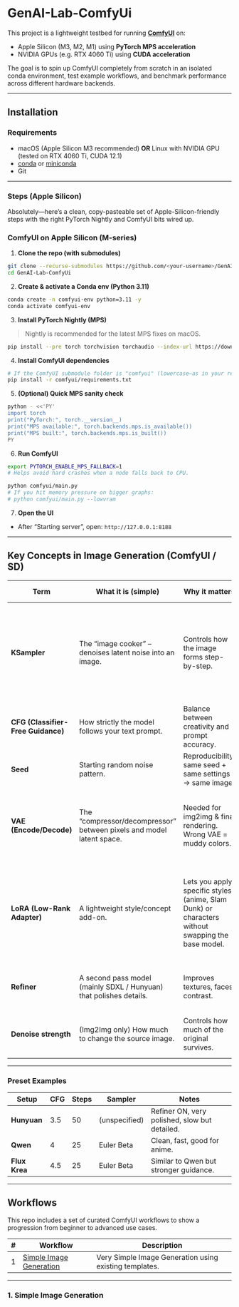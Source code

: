 # GenAI-Lab-ComfyUi

This project is a lightweight testbed for running **[ComfyUI](https://github.com/comfyanonymous/ComfyUI)** on:

- Apple Silicon (M3, M2, M1) using **PyTorch MPS acceleration**  
- NVIDIA GPUs (e.g. RTX 4060 Ti) using **CUDA acceleration**

The goal is to spin up ComfyUI completely from scratch in an isolated conda environment, test example workflows, and benchmark performance across different hardware backends.

---

## Installation

### Requirements
- macOS (Apple Silicon M3 recommended) **OR** Linux with NVIDIA GPU (tested on RTX 4060 Ti, CUDA 12.1)  
- [conda](https://docs.conda.io/en/latest/) or [miniconda](https://docs.conda.io/en/latest/miniconda.html)  
- Git  

---

### Steps (Apple Silicon)

Absolutely—here’s a clean, copy-pasteable set of Apple-Silicon-friendly steps with the right PyTorch Nightly and ComfyUI bits wired up.

### ComfyUI on Apple Silicon (M-series)

1. **Clone the repo (with submodules)**

```bash
git clone --recurse-submodules https://github.com/<your-username>/GenAI-Lab-ComfyUi.git
cd GenAI-Lab-ComfyUi
```

2. **Create & activate a Conda env (Python 3.11)**

```bash
conda create -n comfyui-env python=3.11 -y
conda activate comfyui-env
```

3. **Install PyTorch Nightly (MPS)**

> Nightly is recommended for the latest MPS fixes on macOS.

```bash
pip install --pre torch torchvision torchaudio --index-url https://download.pytorch.org/whl/nightly/cpu
```

4. **Install ComfyUI dependencies**

```bash
# If the ComfyUI submodule folder is "comfyui" (lowercase—as in your repo):
pip install -r comfyui/requirements.txt
```

5. **(Optional) Quick MPS sanity check**

```bash
python - <<'PY'
import torch
print("PyTorch:", torch.__version__)
print("MPS available:", torch.backends.mps.is_available())
print("MPS built:", torch.backends.mps.is_built())
PY
```

6. **Run ComfyUI**

```bash
export PYTORCH_ENABLE_MPS_FALLBACK=1
# Helps avoid hard crashes when a node falls back to CPU.

python comfyui/main.py
# If you hit memory pressure on bigger graphs:
# python comfyui/main.py --lowvram
```

7. **Open the UI**

* After “Starting server”, open: `http://127.0.0.1:8188`

---

## Key Concepts in Image Generation (ComfyUI / SD)

| Term                               | What it is (simple)                                                  | Why it matters                                                                                   | Typical values / tips                                                                                                                          |
| ---------------------------------- | -------------------------------------------------------------------- | ------------------------------------------------------------------------------------------------ | ---------------------------------------------------------------------------------------------------------------------------------------------- |
| **KSampler**                       | The “image cooker” – denoises latent noise into an image.            | Controls how the image forms step-by-step.                                                       | • **Steps**: 20–35 (fast vs. detailed). <br>• **Sampler**: *Euler a / Beta* → crisp lines (anime). <br> *DPM++ 2M Karras* → smooth, realistic. |
| **CFG (Classifier-Free Guidance)** | How strictly the model follows your text prompt.                     | Balance between creativity and prompt accuracy.                                                  | SD1.5: 6–8, SDXL: 5–7. <br> Lower = more free, higher = rigid/overbaked.                                                                       |
| **Seed**                           | Starting random noise pattern.                                       | Reproducibility: same seed + same settings → same image.                                         | Example: `3534616310`. Change seed for variety.                                                                                                |
| **VAE (Encode/Decode)**            | The “compressor/decompressor” between pixels and model latent space. | Needed for img2img & final rendering. Wrong VAE = muddy colors.                                  | Use the **VAE matching your base model**. <br>• SD1.5: *vae-ft-mse-840000*. <br>• SDXL: built-in is usually fine.                              |
| **LoRA (Low-Rank Adapter)**        | A lightweight style/concept add-on.                                  | Lets you apply specific styles (anime, Slam Dunk) or characters without swapping the base model. | • Must match base family (SD1.5 ↔ SD1.5, SDXL ↔ SDXL). <br>• Strengths: UNet 0.6–0.9, TE 0.4–0.8. <br>• Stackable but keep total < \~1.5–1.8.  |
| **Refiner**                        | A second pass model (mainly SDXL / Hunyuan) that polishes details.   | Improves textures, faces, contrast.                                                              | Usually enabled at **high steps** (e.g. Hunyuan: 50 steps + refiner ON).                                                                       |
| **Denoise strength**               | (Img2Img only) How much to change the source image.                  | Controls how much of the original survives.                                                      | 0.3–0.55 = refine but keep structure. <br>0.6–0.8 = big changes.                                                                               |

---

### Preset Examples

| Setup         | CFG | Steps | Sampler       | Notes                                         |
| ------------- | --- | ----- | ------------- | --------------------------------------------- |
| **Hunyuan**   | 3.5 | 50    | (unspecified) | Refiner ON, very polished, slow but detailed. |
| **Qwen**      | 4   | 25    | Euler Beta    | Clean, fast, good for anime.                  |
| **Flux Krea** | 4.5 | 25    | Euler Beta    | Similar to Qwen but stronger guidance.        |


---

## Workflows

This repo includes a set of curated ComfyUI workflows to show a progression
from beginner to advanced use cases.

| # | Workflow                  | Description |
| - | ------------------------- | ------------------------- |
| 1 | [Simple Image Generation](#1-simple-image-generation)   | Very Simple Image Generation using existing templates. |

---

### 1. Simple Image Generation



